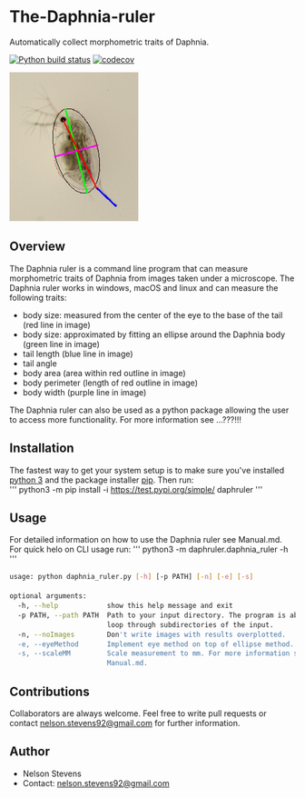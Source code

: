 # The-Daphnia-ruler
Automatically collect morphometric traits of Daphnia.
<!-- badges: start -->
[![Python build status](https://github.com/nelstevens/The-Daphnia-ruler/workflows/build/badge.svg)](https://github.com/nelstevens/The-Daphnia-ruler/actions)
[![codecov](https://codecov.io/gh/nelstevens/The-Daphnia-ruler/branch/proper/graph/badge.svg?token=1268756M42)](https://codecov.io/gh/nelstevens/The-Daphnia-ruler)
<!-- badges: end -->

![](images/final_product_fin.jpg)
## Overview
The Daphnia ruler is a command line program that can measure morphometric traits of Daphnia from images taken under a microscope. 
The Daphnia ruler works in windows, macOS and linux and can measure the following traits:
* body size: measured from the center of the eye to the base of the tail (red line in image)
* body size: approximated by fitting an ellipse around the Daphnia body (green line in image)
* tail length (blue line in image)
* tail angle
* body area (area within red outline in image)
* body perimeter (length of red outline in image)
* body width (purple line in image)

The Daphnia ruler can also be used as a python package allowing the user to access more functionality. For more information see ...???!!!


## Installation
The fastest way to get your system setup is to make sure you've installed [python 3](https://www.python.org/) and the package installer [pip](https://pypi.org/project/pip/). Then run:\
'''
python3 -m pip install -i https://test.pypi.org/simple/ daphruler
'''

## Usage
For detailed information on how to use the Daphnia ruler see Manual.md. For quick helo on CLI usage run:
'''
python3 -m daphruler.daphnia_ruler -h
'''

```bash
usage: python daphnia_ruler.py [-h] [-p PATH] [-n] [-e] [-s]

optional arguments:
  -h, --help            show this help message and exit
  -p PATH, --path PATH  Path to your input directory. The program is able to
                        loop through subdirectories of the input.
  -n, --noImages        Don't write images with results overplotted.
  -e, --eyeMethod       Implement eye method on top of ellipse method.
  -s, --scaleMM         Scale measurement to mm. For more information see
                        Manual.md.
```

## Contributions
Collaborators are always welcome. Feel free to write pull requests or contact nelson.stevens92@gmail.com for further information.

## Author
* Nelson Stevens
* Contact: nelson.stevens92@gmail.com
